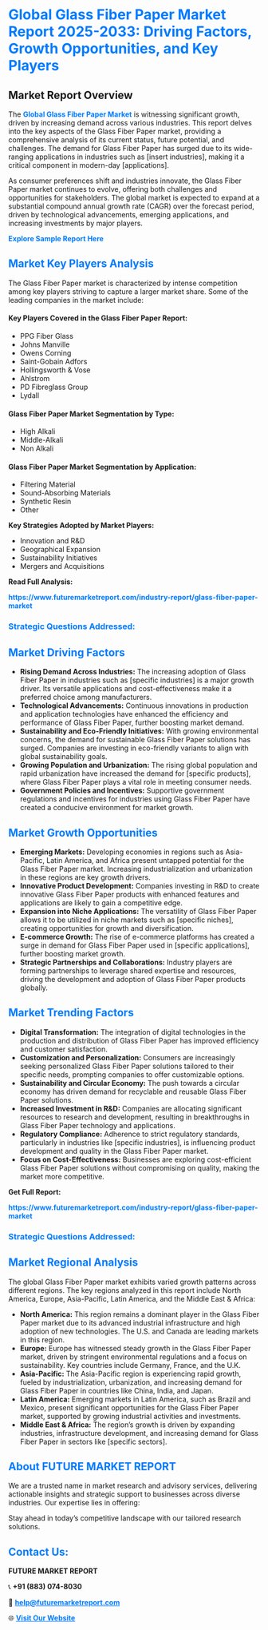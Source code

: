<h1 style="color: #007BFF;">Global Glass Fiber Paper Market Report 2025-2033: Driving Factors, Growth Opportunities, and Key Players</h1>

<section id="overview">
<h2>Market Report Overview</h2>
<p>The <a href="https://www.futuremarketreport.com/industry-report/glass-fiber-paper-market" style="color: #007BFF; text-decoration: none;"><strong>Global Glass Fiber Paper Market</strong></a> is witnessing significant growth, driven by increasing demand across various industries. This report delves into the key aspects of the Glass Fiber Paper market, providing a comprehensive analysis of its current status, future potential, and challenges. The demand for Glass Fiber Paper has surged due to its wide-ranging applications in industries such as [insert industries], making it a critical component in modern-day [applications].</p>
<p>As consumer preferences shift and industries innovate, the Glass Fiber Paper market continues to evolve, offering both challenges and opportunities for stakeholders. The global market is expected to expand at a substantial compound annual growth rate (CAGR) over the forecast period, driven by technological advancements, emerging applications, and increasing investments by major players.</p>
</section>

<section id="overview">
<p><a href="https://www.futuremarketreport.com/request-sample/reportId=85430" style="color: #007BFF; text-decoration: none;"><strong>Explore Sample Report Here</strong></a></p>
</section>

<section id="key-players">
<h2 style="color: #007BFF;">Market Key Players Analysis</h2>
<p>The Glass Fiber Paper market is characterized by intense competition among key players striving to capture a larger market share. Some of the leading companies in the market include:</p>
<h4>Key Players Covered in the Glass Fiber Paper Report:</h4>
<ul><li>PPG Fiber Glass</li><li>Johns Manville</li><li>Owens Corning</li><li>Saint-Gobain Adfors</li><li>Hollingsworth &amp; Vose</li><li>Ahlstrom</li><li>PD Fibreglass Group</li><li>Lydall</li></ul>
<h4>Glass Fiber Paper Market Segmentation by Type:</h4>
<ul><li>High Alkali</li><li>Middle-Alkali</li><li>Non Alkali</li></ul>

<h4>Glass Fiber Paper Market Segmentation by Application:</h4>
<ul><li>Filtering Material</li><li>Sound-Absorbing Materials</li><li>Synthetic Resin</li><li>Other</li></ul>
<p><strong>Key Strategies Adopted by Market Players:</strong></p>
<ul>
<li>Innovation and R&D</li>
<li>Geographical Expansion</li>
<li>Sustainability Initiatives</li>
<li>Mergers and Acquisitions</li>
</ul>
</section>

<section>
<p><strong>Read Full Analysis: </strong></p><a href="https://www.futuremarketreport.com/industry-report/glass-fiber-paper-market" style="color: #007BFF; text-decoration: none;"><strong>https://www.futuremarketreport.com/industry-report/glass-fiber-paper-market</strong></a>
<h3 style="color: #007BFF;">Strategic Questions Addressed:</h3>
</section>

<section id="driving-factors">
<h2 style="color: #007BFF;">Market Driving Factors</h2>
<ul>
<li><strong>Rising Demand Across Industries:</strong> The increasing adoption of Glass Fiber Paper in industries such as [specific industries] is a major growth driver. Its versatile applications and cost-effectiveness make it a preferred choice among manufacturers.</li>
<li><strong>Technological Advancements:</strong> Continuous innovations in production and application technologies have enhanced the efficiency and performance of Glass Fiber Paper, further boosting market demand.</li>
<li><strong>Sustainability and Eco-Friendly Initiatives:</strong> With growing environmental concerns, the demand for sustainable Glass Fiber Paper solutions has surged. Companies are investing in eco-friendly variants to align with global sustainability goals.</li>
<li><strong>Growing Population and Urbanization:</strong> The rising global population and rapid urbanization have increased the demand for [specific products], where Glass Fiber Paper plays a vital role in meeting consumer needs.</li>
<li><strong>Government Policies and Incentives:</strong> Supportive government regulations and incentives for industries using Glass Fiber Paper have created a conducive environment for market growth.</li>
</ul>
</section>

<section id="growth-opportunities">
<h2 style="color: #007BFF;">Market Growth Opportunities</h2>
<ul>
<li><strong>Emerging Markets:</strong> Developing economies in regions such as Asia-Pacific, Latin America, and Africa present untapped potential for the Glass Fiber Paper market. Increasing industrialization and urbanization in these regions are key growth drivers.</li>
<li><strong>Innovative Product Development:</strong> Companies investing in R&D to create innovative Glass Fiber Paper products with enhanced features and applications are likely to gain a competitive edge.</li>
<li><strong>Expansion into Niche Applications:</strong> The versatility of Glass Fiber Paper allows it to be utilized in niche markets such as [specific niches], creating opportunities for growth and diversification.</li>
<li><strong>E-commerce Growth:</strong> The rise of e-commerce platforms has created a surge in demand for Glass Fiber Paper used in [specific applications], further boosting market growth.</li>
<li><strong>Strategic Partnerships and Collaborations:</strong> Industry players are forming partnerships to leverage shared expertise and resources, driving the development and adoption of Glass Fiber Paper products globally.</li>
</ul>
</section>

<section id="trending-factors">
<h2 style="color: #007BFF;">Market Trending Factors</h2>
<ul>
<li><strong>Digital Transformation:</strong> The integration of digital technologies in the production and distribution of Glass Fiber Paper has improved efficiency and customer satisfaction.</li>
<li><strong>Customization and Personalization:</strong> Consumers are increasingly seeking personalized Glass Fiber Paper solutions tailored to their specific needs, prompting companies to offer customizable options.</li>
<li><strong>Sustainability and Circular Economy:</strong> The push towards a circular economy has driven demand for recyclable and reusable Glass Fiber Paper solutions.</li>
<li><strong>Increased Investment in R&D:</strong> Companies are allocating significant resources to research and development, resulting in breakthroughs in Glass Fiber Paper technology and applications.</li>
<li><strong>Regulatory Compliance:</strong> Adherence to strict regulatory standards, particularly in industries like [specific industries], is influencing product development and quality in the Glass Fiber Paper market.</li>
<li><strong>Focus on Cost-Effectiveness:</strong> Businesses are exploring cost-efficient Glass Fiber Paper solutions without compromising on quality, making the market more competitive.</li>
</ul>
</section>

<section>
<p><strong>Get Full Report: </strong></p><a href="https://www.futuremarketreport.com/industry-report/glass-fiber-paper-market" style="color: #007BFF; text-decoration: none;"><strong>https://www.futuremarketreport.com/industry-report/glass-fiber-paper-market</strong></a>
<h3 style="color: #007BFF;">Strategic Questions Addressed:</h3>
</section>


<section id="regional-analysis">
<h2 style="color: #007BFF;">Market Regional Analysis</h2>
<p>The global Glass Fiber Paper market exhibits varied growth patterns across different regions. The key regions analyzed in this report include North America, Europe, Asia-Pacific, Latin America, and the Middle East & Africa:</p>
<ul>
<li><strong>North America:</strong> This region remains a dominant player in the Glass Fiber Paper market due to its advanced industrial infrastructure and high adoption of new technologies. The U.S. and Canada are leading markets in this region.</li>
<li><strong>Europe:</strong> Europe has witnessed steady growth in the Glass Fiber Paper market, driven by stringent environmental regulations and a focus on sustainability. Key countries include Germany, France, and the U.K.</li>
<li><strong>Asia-Pacific:</strong> The Asia-Pacific region is experiencing rapid growth, fueled by industrialization, urbanization, and increasing demand for Glass Fiber Paper in countries like China, India, and Japan.</li>
<li><strong>Latin America:</strong> Emerging markets in Latin America, such as Brazil and Mexico, present significant opportunities for the Glass Fiber Paper market, supported by growing industrial activities and investments.</li>
<li><strong>Middle East & Africa:</strong> The region’s growth is driven by expanding industries, infrastructure development, and increasing demand for Glass Fiber Paper in sectors like [specific sectors].</li>
</ul>
</section>

<footer>
<h2 style="color: #007BFF;">About FUTURE MARKET REPORT</h2>
<p>We are a trusted name in market research and advisory services, delivering actionable insights and strategic support to businesses across diverse industries. Our expertise lies in offering:</p>

<p>Stay ahead in today’s competitive landscape with our tailored research solutions.</p>

<h2 style="color: #007BFF;">Contact Us:</h2>
<p><strong>FUTURE MARKET REPORT</strong></p>
<p>📞 <strong>+91 (883) 074-8030</strong></p>
<p>📧 <strong><a href="mailto:help@futuremarketreport.com" style="color: #007BFF;">help@futuremarketreport.com</a></strong></p>
<p>🌐 <strong><a href="https://www.futuremarketreport.com/" style="color: #007BFF;">Visit Our Website</a></strong></p>
</footer>